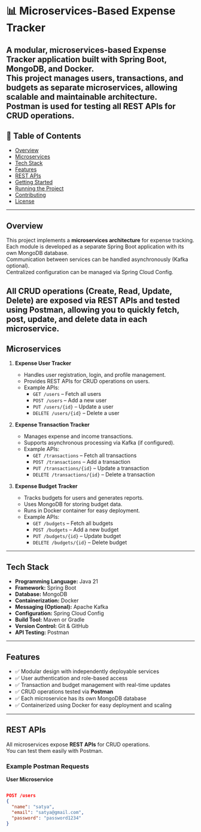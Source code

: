 # 📊 Microservices-Based Expense Tracker

A modular, microservices-based **Expense Tracker** application built with **Spring Boot**, **MongoDB**, and **Docker**.  
This project manages **users, transactions, and budgets** as separate microservices, allowing scalable and maintainable architecture.  
**Postman** is used for testing all REST APIs for CRUD operations.
---

## 📑 Table of Contents
- [Overview](#overview)
- [Microservices](#microservices)
- [Tech Stack](#tech-stack)
- [Features](#features)
- [REST APIs](#rest-apis)
- [Getting Started](#getting-started)
- [Running the Project](#running-the-project)
- [Contributing](#contributing)
- [License](#license)
---

## Overview
This project implements a **microservices architecture** for expense tracking.  
Each module is developed as a separate Spring Boot application with its own MongoDB database.  
Communication between services can be handled asynchronously (Kafka optional).  
Centralized configuration can be managed via Spring Cloud Config.  

All **CRUD operations** (Create, Read, Update, Delete) are exposed via **REST APIs** and tested using **Postman**, allowing you to quickly fetch, post, update, and delete data in each microservice.
---

## Microservices
1. **Expense User Tracker**
   - Handles user registration, login, and profile management.
   - Provides REST APIs for CRUD operations on users.
   - Example APIs:
     - `GET /users` – Fetch all users
     - `POST /users` – Add a new user
     - `PUT /users/{id}` – Update a user
     - `DELETE /users/{id}` – Delete a user

2. **Expense Transaction Tracker**
   - Manages expense and income transactions.
   - Supports asynchronous processing via Kafka (if configured).
   - Example APIs:
     - `GET /transactions` – Fetch all transactions
     - `POST /transactions` – Add a transaction
     - `PUT /transactions/{id}` – Update a transaction
     - `DELETE /transactions/{id}` – Delete a transaction

3. **Expense Budget Tracker**
   - Tracks budgets for users and generates reports.
   - Uses MongoDB for storing budget data.
   - Runs in Docker container for easy deployment.
   - Example APIs:
     - `GET /budgets` – Fetch all budgets
     - `POST /budgets` – Add a new budget
     - `PUT /budgets/{id}` – Update budget
     - `DELETE /budgets/{id}` – Delete budget
---

## Tech Stack
- **Programming Language:** Java 21 
- **Framework:** Spring Boot 
- **Database:** MongoDB 
- **Containerization:** Docker 
- **Messaging (Optional):** Apache Kafka 
- **Configuration:** Spring Cloud Config 
- **Build Tool:** Maven or Gradle 
- **Version Control:** Git & GitHub 
- **API Testing:** Postman 
---

## Features
- ✅ Modular design with independently deployable services 
- ✅ User authentication and role-based access 
- ✅ Transaction and budget management with real-time updates 
- ✅ CRUD operations tested via **Postman** 
- ✅ Each microservice has its own MongoDB database 
- ✅ Containerized using Docker for easy deployment and scaling
---

## REST APIs
All microservices expose **REST APIs** for CRUD operations.  
You can test them easily with Postman.

### Example Postman Requests

**User Microservice**

```json

POST /users
{
  "name": "satya",
  "email": "satya@gmail.com",
  "password": "password1234"
}

